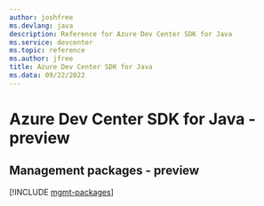 ```yaml
---
author: joshfree
ms.devlang: java
description: Reference for Azure Dev Center SDK for Java
ms.service: devcenter
ms.topic: reference
ms.author: jfree
title: Azure Dev Center SDK for Java
ms.data: 09/22/2022
---
```

# Azure Dev Center SDK for Java - preview

## Management packages - preview
[!INCLUDE [mgmt-packages](dev-center-mgmt-index.md)]